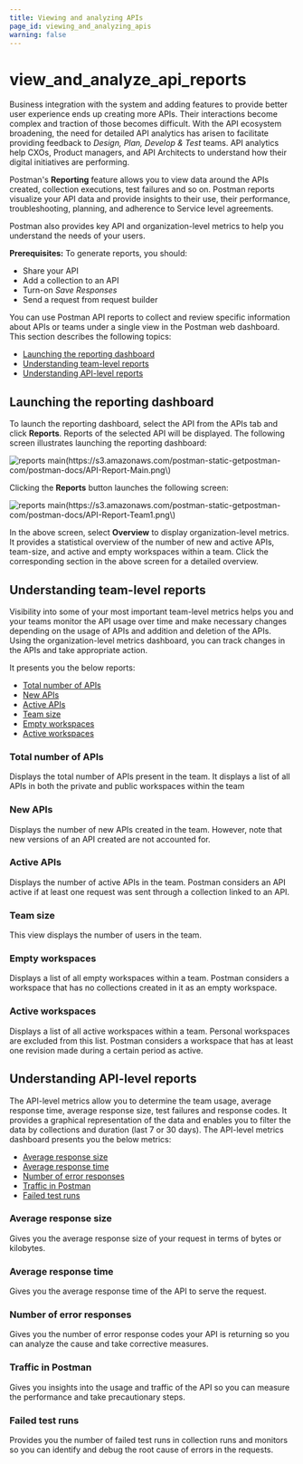 ```yaml
---
title: Viewing and analyzing APIs
page_id: viewing_and_analyzing_apis
warning: false
---
```


# view\_and\_analyze\_api\_reports

Business integration with the system and adding features to provide better user experience ends up creating more APIs. Their interactions become complex and traction of those becomes difficult. With the API ecosystem broadening, the need for detailed API analytics has arisen to facilitate providing feedback to _Design, Plan, Develop & Test_ teams. API analytics help CXOs, Product managers, and API Architects to understand how their digital initiatives are performing.

Postman's **Reporting** feature allows you to view data around the APIs created, collection executions, test failures and so on. Postman reports visualize your API data and provide insights to their use, their performance, troubleshooting, planning, and adherence to Service level agreements.

Postman also provides key API and organization-level metrics to help you understand the needs of your users.

**Prerequisites:** To generate reports, you should:

* Share your API
* Add a collection to an API
* Turn-on _Save Responses_
* Send a request from request builder

You can use Postman API reports to collect and review specific information about APIs or teams under a single view in the Postman web dashboard. This section describes the following topics:

* [Launching the reporting dashboard](view_and_analyze_api_reports.md#launching-the-reporting-dashboard)
* [Understanding team-level reports](view_and_analyze_api_reports.md#understanding-team-level-reports)
* [Understanding API-level reports](view_and_analyze_api_reports.md#understanding-API-level-reports)

## Launching the reporting dashboard

To launch the reporting dashboard, select the API from the APIs tab and click **Reports**. Reports of the selected API will be displayed. The following screen illustrates launching the reporting dashboard:

![reports main\(https://s3.amazonaws.com/postman-static-getpostman-com/postman-docs/API-Report-Main.png\)](https://s3.amazonaws.com/postman-static-getpostman-com/postman-docs/API-Report-Main.png)

Clicking the **Reports** button launches the following screen:

![reports main\(https://s3.amazonaws.com/postman-static-getpostman-com/postman-docs/API-Report-Team1.png\)](https://s3.amazonaws.com/postman-static-getpostman-com/postman-docs/API-Report-Team1.png)

In the above screen, select **Overview** to display organization-level metrics. It provides a statistical overview of the number of new and active APIs, team-size, and active and empty workspaces within a team. Click the corresponding section in the above screen for a detailed overview.

## Understanding team-level reports

Visibility into some of your most important team-level metrics helps you and your teams monitor the API usage over time and make necessary changes depending on the usage of APIs and addition and deletion of the APIs. Using the organization-level metrics dashboard, you can track changes in the APIs and take appropriate action.

It presents you the below reports:

* [Total number of APIs](view_and_analyze_api_reports.md#total-number-of-apis)
* [New APIs](view_and_analyze_api_reports.md#new-apis)
* [Active APIs](view_and_analyze_api_reports.md#active-apis)
* [Team size](view_and_analyze_api_reports.md#team-size)
* [Empty workspaces](view_and_analyze_api_reports.md#empty-workspaces)
* [Active workspaces](view_and_analyze_api_reports.md#active-workspaces)

### Total number of APIs

Displays the total number of APIs present in the team. It displays a list of all APIs in both the private and public workspaces within the team

### New APIs

Displays the number of new APIs created in the team. However, note that new versions of an API created are not accounted for.

### Active APIs

Displays the number of active APIs in the team. Postman considers an API active if at least one request was sent through a collection linked to an API.

### Team size

This view displays the number of users in the team.

### Empty workspaces

Displays a list of all empty workspaces within a team. Postman considers a workspace that has no collections created in it as an empty workspace.

### Active workspaces

Displays a list of all active workspaces within a team. Personal workspaces are excluded from this list. Postman considers a workspace that has at least one revision made during a certain period as active.

## Understanding API-level reports

The API-level metrics allow you to determine the team usage, average response time, average response size, test failures and response codes. It provides a graphical representation of the data and enables you to filter the data by collections and duration \(last 7 or 30 days\). The API-level metrics dashboard presents you the below metrics:

* [Average response size](view_and_analyze_api_reports.md#average-response-size)
* [Average response time](view_and_analyze_api_reports.md#average-response-time)
* [Number of error responses](view_and_analyze_api_reports.md#number-of-error-responses)
* [Traffic in Postman](view_and_analyze_api_reports.md#traffic-in-postman)
* [Failed test runs](view_and_analyze_api_reports.md#failed-test-runs)

### Average response size

Gives you the average response size of your request in terms of bytes or kilobytes.

### Average response time

Gives you the average response time of the API to serve the request.

### Number of error responses

Gives you the number of error response codes your API is returning so you can analyze the cause and take corrective measures.

### Traffic in Postman

Gives you insights into the usage and traffic of the API so you can measure the performance and take precautionary steps.

### Failed test runs

Provides you the number of failed test runs in collection runs and monitors so you can identify and debug the root cause of errors in the requests.

